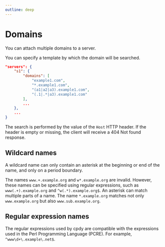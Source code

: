 ```yaml
---
outline: deep
---
```


# Domains

You can attach multiple domains to a server.

You can specify a template by which the domain will be searched.

```json
"servers": {
    "s1": {
        "domains": [
            "example1.com",
            "*.example1.com",
            "(a1|a2|a3).example1.com",
            "(.1|.*|a3).example1.com"
        ],
        ...
    },
    ...
}
```

The search is performed by the value of the `Host` HTTP header. If the header is empty or missing, the client will receive a 404 Not found response.

## Wildcard names

A wildcard name can only contain an asterisk at the beginning or end of the name, and only on a period boundary.

The names `www.+.example.org` and `w*.example.org` are invalid. However, these names can be specified using regular expressions, such as `www(.+).example.org` and `^w(.*).example.org$`. An asterisk can match multiple parts of a name. The name `*.example.org` matches not only `www.example.org` but also `www.sub.example.org`.

## Regular expression names

The regular expressions used by cpdy are compatible with the expressions used in the Perl Programming Language (PCRE). For example, `^www\d+\.example\.net$`.
